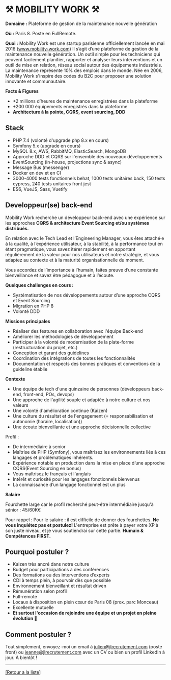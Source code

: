 # ⚒️ MOBILITY WORK ⚒️

**Domaine :**  Plateforme de gestion de la maintenance nouvelle génération

**Où :** Paris 8. Poste en FullRemote. 

**Quoi :** Mobility Work est une startup parisienne officiellement lancée en mai 2016 (www.mobility-work.com) Il s’agit d’une plateforme de gestion de la maintenance nouvelle génération. Un outil simple pour les techniciens qui peuvent facilement planifier, rapporter et analyser leurs interventions et un outil de mise en relation, réseau social autour des équipements industriels. La maintenance représente 10% des emplois dans le monde. Née en 2006, Mobility Work s'inspire des codes du B2C pour proposer une solution innovante et communautaire.

**Facts & Figures**

* +2 millions d’heures de maintenance enregistrées dans la plateforme
* +200 000 équipements enregistrés dans la plateforme
* **Architecture à la pointe, CQRS, event sourcing, DDD**

## Stack

* PHP 7.4 (volonté d'upgrade php 8.x en cours)
* Symfony 5.x (upgrade en cours)
* MySQL 8.x, AWS, RabbitMQ, ElasticSearch, MongoDB
* Approche DDD et CQRS sur l'ensemble des nouveaux développements
* EventSourcing (in-house, projections sync & async)
* Message Bus (messenger)
* Docker en dev et en CI
* 3000-4000 tests fonctionnels behat, 1000 tests unitaires back, 150 tests cypress, 240
tests unitaires front jest
* ES6, VueJS, Sass, Vuetify

## Developpeur(se) back-end

Mobility Work recherche un développeur back-end avec une expérience sur les approches **CQRS & architecture Event Sourcing et/ou systèmes distribués.**

En relation avec le Tech Lead et l’Engineering Manager, vous êtes attaché·e à la qualité, à l’expérience utilisateur, à la stabilité, à la performance tout en étant pragmatique, vous savez itérer rapidement en apportant régulièrement de la valeur pour nos utilisateurs et notre stratégie, et vous adaptez au contexte et à la maturité organisationnelle du moment.

Vous accordez de l’importance à l’humain, faites preuve d’une constante bienveillance et savez être pédagogue et à l’écoute.

**Quelques challenges en cours :**

- Systématisation de nos développements autour d’une approche CQRS et Event Sourcing
- Migration en PHP 8
- Volonté DDD

**Missions principales**

- Réaliser des features en collaboration avec l'équipe Back-end
- Améliorer les méthodologies de développement
- Participer à la volonté de modernisation de la plate-forme (restructuration du projet, etc.)
- Conception et garant des guidelines
- Coordination des intégrations de toutes les fonctionnalités
- Documentation et respects des bonnes pratiques et conventions de la guideline établie

**Contexte**

* Une équipe de tech d'une quinzaine de personnes (développeurs back-end, front-end, POs, devops)
* Une approche de l'agilité souple et adaptée à notre culture et nos valeurs
* Une volonté d'amélioration continue (Kaizen)
* Une culture du résultat et de l'engagement (= responsabilisation et autonomie
(horaire, localisation))
* Une écoute bienveillante et une approche décisionnelle collective

Profil :

* De intermédiaire à senior
* Maîtrise de PHP (Symfony), vous maîtrisez les environnements liés à ces langages et
problématiques inhérents.
* Expérience notable en production dans la mise en place d’une approche CQRS(Event
Sourcing en bonus)
* Vous maîtrisez le français et l'anglais
* Intérêt et curiosité pour les langages fonctionnels bienvenus
* La connaissance d’un langage fonctionnel est un plus

**Salaire**

Fourchette large car le profil recherché peut-être intermédiaire jusqu'à sénior : 45/60K€

Pour rappel :  Pour le salaire : il est difficile de donner des fourchettes. **Ne vous inquiétez pas et postulez!** L'entreprise est prête à payer votre XP à son juste niveau, et je vous soutiendrai sur cette partie. **Humain & Compétences FIRST.**


## Pourquoi postuler ?

* Kaizen très ancré dans notre culture
* Budget pour participations à des conférences
* Des formations ou des interventions d’experts
* CDI à temps plein, à pourvoir dès que possible
* Environnement bienveillant et résultat driven
* Rémunération selon profil
* Full-remote
* Locaux à disposition en plein cœur de Paris 08 (prox. parc Monceau)
* Excellente mutuelle
* **Et surtout l'occasion de rejoindre une équipe et un projet en pleine évolution 🚀**

## Comment postuler ?

Tout simplement, envoyez-moi un email à julien@jlrecrutement.com (poste front) ou jeanne@jlrecrutement.com avec un CV ou bien un profil LinkedIn à jour. À bientôt ! 

----
<a href="https://github.com/jlondiche/job-board-php/blob/master/README.md">[Retour a la liste]</a>